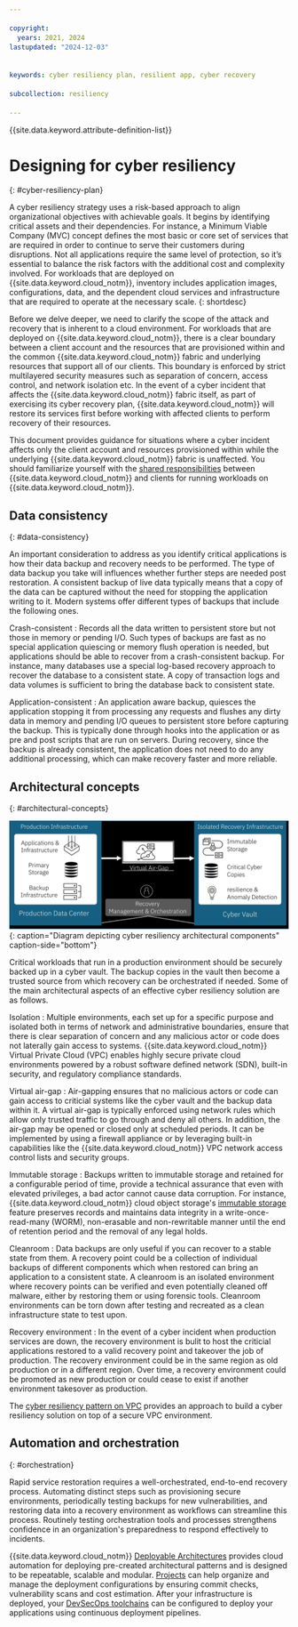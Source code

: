 ```yaml
---

copyright:
  years: 2021, 2024
lastupdated: "2024-12-03"


keywords: cyber resiliency plan, resilient app, cyber recovery

subcollection: resiliency

---
```


{{site.data.keyword.attribute-definition-list}}

# Designing for cyber resiliency
{: #cyber-resiliency-plan}

A cyber resiliency strategy uses a risk-based approach to align organizational objectives with achievable goals. It begins by identifying critical assets and their dependencies. For instance, a Minimum Viable Company (MVC) concept defines the most basic or core set of services that are required in order to continue to serve their customers during disruptions. Not all applications require the same level of protection, so it’s essential to balance the risk factors with the additional cost and complexity involved. For workloads that are deployed on {{site.data.keyword.cloud_notm}}, inventory includes application images, configurations, data, and the dependent cloud services and infrastructure that are required to operate at the necessary scale.
{: shortdesc}

Before we delve deeper, we need to clarify the scope of the attack and recovery that is inherent to a cloud environment. For workloads that are deployed on {{site.data.keyword.cloud_notm}}, there is a clear boundary between a client account and the resources that are provisioned within and the common {{site.data.keyword.cloud_notm}} fabric and underlying resources that support all of our clients. This boundary is enforced by strict multilayered security measures such as separation of concern, access control, and network isolation etc. In the event of a cyber incident that affects the {{site.data.keyword.cloud_notm}} fabric itself, as part of exercising its cyber recovery plan, {{site.data.keyword.cloud_notm}} will restore its services first before working with affected clients to perform recovery of their resources.

This document provides guidance for situations where a cyber incident affects only the client account and resources provisioned within while the underlying {{site.data.keyword.cloud_notm}} fabric is unaffected. You should familiarize yourself with the [shared responsibilities](/docs/overview?topic=overview-shared-responsibilities) between {{site.data.keyword.cloud_notm}} and clients for running workloads on {{site.data.keyword.cloud_notm}}.

## Data consistency
{: #data-consistency}

An important consideration to address as you identify critical applications is how their data backup and recovery needs to be performed. The type of data backup you take will influences whether further steps are needed post restoration. A consistent backup of live data typically means that a copy of the data can be captured without the need for stopping the application writing to it. Modern systems offer different types of backups that include the following ones.

Crash-consistent
:   Records all the data written to persistent store but not those in memory or pending I/O. Such types of backups are fast as no special application quiescing or memory flush operation is needed, but applications should be able to recover from a crash-consistent backup. For instance, many databases use a special log-based recovery approach to recover the database to a consistent state. A copy of transaction logs and data volumes is sufficient to bring the database back to consistent state.

Application-consistent
:   An application aware backup, quiesces the application stopping it from processing any requests and flushes any dirty data in memory and pending I/O queues to persistent store before capturing the backup. This is typically done through hooks into the application or as pre and post scripts that are run on servers. During recovery, since the backup is already consistent, the application does not need to do any additional processing, which can make recovery faster and more reliable.

## Architectural concepts
{: #architectural-concepts}

![Diagram depicting cyber resiliency architectural components](images/cyber-resiliency-arch.svg "Diagram depicting cyber resiliency architectural components"){: caption="Diagram depicting cyber resiliency architectural components" caption-side="bottom"}

Critical workloads that run in a production environment should be securely backed up in a cyber vault. The backup copies in the vault then become a trusted source from which recovery can be orchestrated if needed. Some of the main architectural aspects of an effective cyber resiliency solution are as follows.

Isolation
:   Multiple environments, each set up for a specific purpose and isolated both in terms of network and administrative boundaries, ensure that there is clear separation of concern and any malicious actor or code does not laterally gain access to systems. {{site.data.keyword.cloud_notm}} Virtual Private Cloud (VPC) enables highly secure private cloud environments powered by a robust software defined network (SDN), built-in security, and regulatory compliance standards.

Virtual air-gap
:   Air-gapping ensures that no malicious actors or code can gain access to criticial systems like the cyber vault and the backup data within it. A virtual air-gap is typically enforced using network rules which allow only trusted traffic to go through and deny all others. In addition, the air-gap may be opened or closed only at scheduled periods. It can be implemented by using a firewall appliance or by leveraging built-in capabilities like the {{site.data.keyword.cloud_notm}} VPC network access control lists and security groups.

Immutable storage
:   Backups written to immutable storage and retained for a configurable period of time, provide a technical assurance that even with elevated privileges, a bad actor cannot cause data corruption. For instance, {{site.data.keyword.cloud_notm}} cloud object storage's [immutable storage](/docs/cloud-object-storage?topic=cloud-object-storage-immutable) feature preserves records and maintains data integrity in a write-once-read-many (WORM), non-erasable and non-rewritable manner until the end of retention period and the removal of any legal holds.

Cleanroom
:   Data backups are only useful if you can recover to a stable state from them. A recovery point could be a collection of individual backups of different components which when restored can bring an application to a consistent state. A cleanroom is an isolated environment where recovery points can be verified and even potentially cleaned off malware, either by restoring them or using forensic tools. Cleanroom environments can be torn down after testing and recreated as a clean infrastructure state to test upon.

Recovery environment
:   In the event of a cyber incident when production services are down, the recovery environment is bulit to host the criticial applications restored to a valid recovery point and takeover the job of production. The recovery environment could be in the same region as old production or in a different region. Over time, a recovery environment could be promoted as new production or could cease to exist if another environment takesover as production.

The [cyber resiliency pattern on VPC](/docs/pattern-cyber-resiliency-vpc?topic=pattern-cyber-resiliency-vpc-cyber-resiliency) provides an approach to build a cyber resiliency solution on top of a secure VPC environment.

## Automation and orchestration
{: #orchestration}

Rapid service restoration requires a well-orchestrated, end-to-end recovery process. Automating distinct steps such as provisioning secure environments, periodically testing backups for new vulnerabilities, and restoring data into a recovery environment as workflows can streamline this process. Routinely testing orchestration tools and processes strengthens confidence in an organization's preparedness to respond effectively to incidents.

{{site.data.keyword.cloud_notm}} [Deployable Architectures](/docs/secure-enterprise?topic=secure-enterprise-understand-module-da) provides cloud automation for deploying pre-created architectural patterns and is designed to be repeatable, scalable and modular. [Projects](/docs/secure-enterprise?topic=secure-enterprise-config-project) can help organize and manage the deployment configurations by ensuring commit checks, vulnerability scans and cost estimation. After your infrastructure is deployed, your [DevSecOps toolchains](/docs/devsecops-alm?topic=devsecops-alm-devsecops-alm-overview) can be configured to deploy your applications using continuous deployment pipelines.
